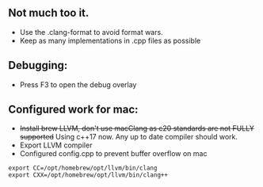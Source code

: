 ## Not much too it.

- Use the .clang-format to avoid format wars.
- Keep as many implementations in .cpp files as possible

## Debugging:

- Press F3 to open the debug overlay

## Configured work for mac:

- ~~Install brew LLVM, don't use macClang as c20 standards are not FULLY supported~~ Using c++17 now. Any up to date compiler should work.
- Export LLVM compiler
- Configured config.cpp to prevent buffer overflow on mac

```
export CC=/opt/homebrew/opt/llvm/bin/clang
export CXX=/opt/homebrew/opt/llvm/bin/clang++
```
